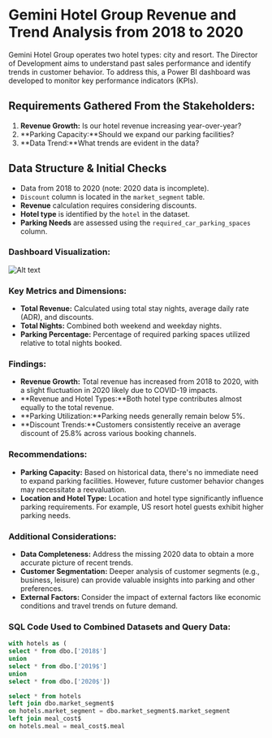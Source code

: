 # Gemini Hotel Group Revenue and Trend Analysis from 2018 to 2020
Gemini Hotel Group operates two hotel types: city and resort. The Director of Development aims to understand past sales performance and identify trends in customer behavior. To address this, a Power BI dashboard was developed to monitor key performance indicators (KPIs).

## Requirements Gathered From the Stakeholders:

1. **Revenue Growth:** Is our hotel revenue increasing year-over-year?
2. **Parking Capacity:**Should we expand our parking facilities?
3. **Data Trend:**What trends are evident in the data?

## Data Structure & Initial Checks

- Data from 2018 to 2020 (note: 2020 data is incomplete). 
- `Discount` column is located in the `market_segment` table.
- **Revenue** calculation requires considering discounts.
- **Hotel type** is identified by the `hotel` in the dataset.
- **Parking Needs** are assessed using the `required_car_parking_spaces` column.

### Dashboard Visualization:

![Alt text]()


### Key Metrics and Dimensions:

- **Total Revenue:** Calculated using total stay nights, average daily rate (ADR), and discounts.
- **Total Nights:** Combined both weekend and weekday nights.
- **Parking Percentage:** Percentage of required parking spaces utilized relative to total nights booked.


### Findings:

- **Revenue Growth:** Total revenue has increased from 2018 to 2020, with a slight fluctuation in 2020 likely due to COVID-19 impacts.
- **Revenue and Hotel Types:**Both hotel type contributes almost equally to the total revenue.
- **Parking Utilization:**Parking needs generally remain below 5%.
- **Discount Trends:**Customers consistently receive an average discount of 25.8% across various booking channels.

### Recommendations:

- **Parking Capacity:** Based on historical data, there's no immediate need to expand parking facilities. However, future customer behavior changes may necessitate a reevaluation.
- **Location and Hotel Type:** Location and hotel type significantly influence parking requirements. For example, US resort hotel guests exhibit higher parking needs.

### Additional Considerations:

- **Data Completeness:** Address the missing 2020 data to obtain a more accurate picture of recent trends.
- **Customer Segmentation:** Deeper analysis of customer segments (e.g., business, leisure) can provide valuable insights into parking and other preferences.
- **External Factors:** Consider the impact of external factors like economic conditions and travel trends on future demand.

### SQL Code Used to Combined Datasets and Query Data: 
```sql
with hotels as (
select * from dbo.['2018$']
union
select * from dbo.['2019$']
union
select * from dbo.['2020$'])

select * from hotels
left join dbo.market_segment$
on hotels.market_segment = dbo.market_segment$.market_segment
left join meal_cost$
on hotels.meal = meal_cost$.meal
```